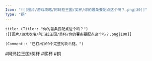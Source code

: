 ```yaml
---
Icon: "![[图片/游戏攻略/阿玛拉王国/奖杯/你的薯条要配点这个吗？.png|30]]"
Type: "铜"
---
```

```ad-common-bronze-trophy
title: (Title:: "你的薯条要配点这个吗？")
![[图片/游戏攻略/阿玛拉王国/奖杯/你的薯条要配点这个吗？.png|100]]

(Comment:: "已打出100个完整的攻击链。")
```

#阿玛拉王国/奖杯 #奖杯 #铜
